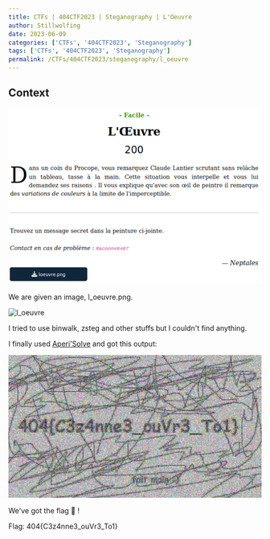```yaml
---
title: CTFs | 404CTF2023 | Steganography | L'Oeuvre
author: Stillwolfing
date: 2023-06-09
categories: ['CTFs', '404CTF2023', 'Steganography']
tags: ['CTFs', '404CTF2023', 'Steganography']
permalink: /CTFs/404CTF2023/steganography/l_oeuvre
---
```


## Context

![context](/assets/img/CTFs/404CTF2023/steganography/l_oeuvre/context.png)

We are given an image, l_oeuvre.png.

![l_oeuvre](/assets/img/CTFs/404CTF2023/steganography/l_oeuvre/l_oeuvre.png)

I tried to use binwalk, zsteg and other stuffs but I couldn't find anything.

I finally used [Aperi'Solve](https://www.aperisolve.com/) and got this output:

![output](/assets/img/CTFs/404CTF2023/steganography/l_oeuvre/output.png)

We've got the flag 🎊 !

Flag: 404{C3z4nne3_ouVr3_To1}




